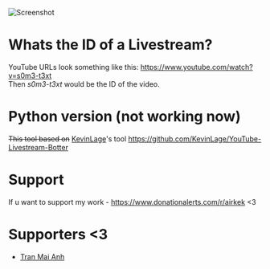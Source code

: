 ![Screenshot](https://i.imgur.com/ifpcVvB.png)

# Whats the ID of a Livestream?

YouTube URLs look something like this: https://www.youtube.com/watch?v=s0m3-t3xt <br />
Then _s0m3-t3xt_ would be the ID of the video.

# Python version (not working now)
~~This tool based on~~ [KevinLage](https://github.com/KevinLage)'s tool
https://github.com/KevinLage/YouTube-Livestream-Botter

# Support
If u want to support my work - https://www.donationalerts.com/r/airkek <3

# Supporters <3
- [Tran Mai Anh](https://github.com/tranmaianh75)
